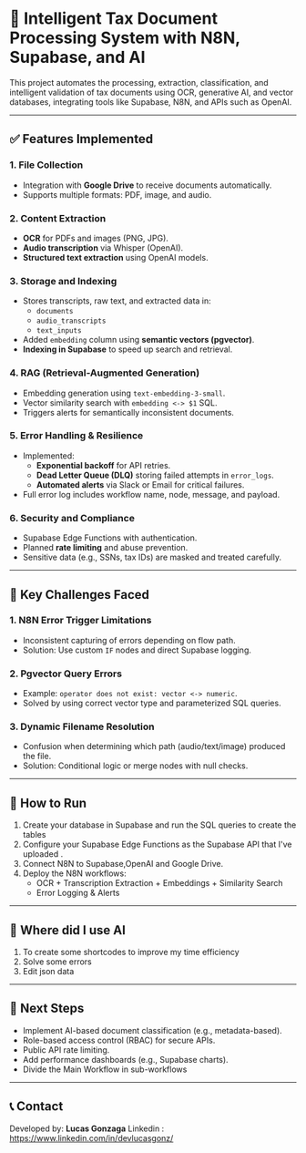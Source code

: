 # 📄 Intelligent Tax Document Processing System with N8N, Supabase, and AI

This project automates the processing, extraction, classification, and intelligent validation of tax documents using OCR, generative AI, and vector databases, integrating tools like Supabase, N8N, and APIs such as OpenAI.

---

## ✅ Features Implemented

### 1. **File Collection**
- Integration with **Google Drive** to receive documents automatically.
- Supports multiple formats: PDF, image, and audio.

### 2. **Content Extraction**
- **OCR** for PDFs and images (PNG, JPG).
- **Audio transcription** via Whisper (OpenAI).
- **Structured text extraction** using OpenAI models.

### 3. **Storage and Indexing**
- Stores transcripts, raw text, and extracted data in:
  - `documents`
  - `audio_transcripts`
  - `text_inputs`
- Added `embedding` column using **semantic vectors (pgvector)**.
- **Indexing in Supabase** to speed up search and retrieval.

### 4. **RAG (Retrieval-Augmented Generation)**
- Embedding generation using `text-embedding-3-small`.
- Vector similarity search with `embedding <-> $1` SQL.
- Triggers alerts for semantically inconsistent documents.

### 5. **Error Handling & Resilience**
- Implemented:
  - **Exponential backoff** for API retries.
  - **Dead Letter Queue (DLQ)** storing failed attempts in `error_logs`.
  - **Automated alerts** via Slack or Email for critical failures.
- Full error log includes workflow name, node, message, and payload.

### 6. **Security and Compliance**
- Supabase Edge Functions with authentication.
- Planned **rate limiting** and abuse prevention.
- Sensitive data (e.g., SSNs, tax IDs) are masked and treated carefully.

---

## 🚧 Key Challenges Faced

### 1. **N8N Error Trigger Limitations**
- Inconsistent capturing of errors depending on flow path.
- Solution: Use custom `IF` nodes and direct Supabase logging.

### 2. **Pgvector Query Errors**
- Example: `operator does not exist: vector <-> numeric`.
- Solved by using correct vector type and parameterized SQL queries.

### 3. **Dynamic Filename Resolution**
- Confusion when determining which path (audio/text/image) produced the file.
- Solution: Conditional logic or merge nodes with null checks.

---

## 🚀 How to Run
1. Create your database in Supabase and run the SQL queries to create the tables
2. Configure your Supabase Edge Functions as the Supabase API that I've uploaded .
3. Connect N8N to Supabase,OpenAI and Google Drive.
4. Deploy the N8N workflows:
   - OCR + Transcription Extraction + Embeddings + Similarity Search
   - Error Logging & Alerts

---

## 🤖 Where did I use AI
1. To create some shortcodes to improve my time efficiency
2. Solve some errors
3. Edit json data

---

## 📌 Next Steps

- Implement AI-based document classification (e.g., metadata-based).
- Role-based access control (RBAC) for secure APIs.
- Public API rate limiting.
- Add performance dashboards (e.g., Supabase charts).
- Divide the Main Workflow in sub-workflows

---

## 📞 Contact

Developed by: **Lucas Gonzaga**
Linkedin : https://www.linkedin.com/in/devlucasgonz/
